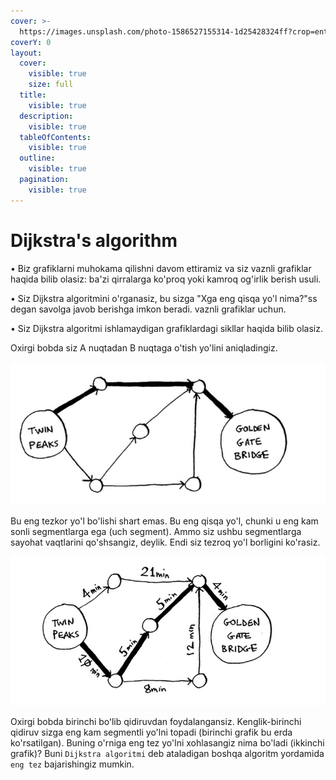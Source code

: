 ```yaml
---
cover: >-
  https://images.unsplash.com/photo-1586527155314-1d25428324ff?crop=entropy&cs=srgb&fm=jpg&ixid=M3wxOTcwMjR8MHwxfHNlYXJjaHwxMHx8dGhpbmt8ZW58MHx8fHwxNjkzNDQyMzU5fDA&ixlib=rb-4.0.3&q=85
coverY: 0
layout:
  cover:
    visible: true
    size: full
  title:
    visible: true
  description:
    visible: true
  tableOfContents:
    visible: true
  outline:
    visible: true
  pagination:
    visible: true
---
```


# Dijkstra's algorithm

• Biz grafiklarni muhokama qilishni davom ettiramiz va siz vaznli grafiklar haqida bilib olasiz: ba'zi qirralarga ko'proq yoki kamroq og'irlik berish usuli.

• Siz Dijkstra algoritmini o'rganasiz, bu sizga "Xga eng qisqa yo'l nima?"ss degan savolga javob berishga imkon beradi. vaznli grafiklar uchun.

• Siz Dijkstra algoritmi ishlamaydigan grafiklardagi sikllar haqida bilib olasiz.

Oxirgi bobda siz A nuqtadan B nuqtaga o'tish yo'lini aniqladingiz.

![point](image.png)

Bu eng tezkor yo'l bo'lishi shart emas. Bu eng qisqa yo'l, chunki u eng kam sonli segmentlarga ega (uch segment). Ammo siz ushbu segmentlarga sayohat vaqtlarini qo'shsangiz, deylik. Endi siz tezroq yo'l borligini ko'rasiz.

![times](image-1.png)

Oxirgi bobda birinchi boʻlib qidiruvdan foydalangansiz. Kenglik-birinchi qidiruv sizga eng kam segmentli yo'lni topadi (birinchi grafik bu erda ko'rsatilgan). Buning o'rniga eng tez yo'lni xohlasangiz nima bo'ladi (ikkinchi grafik)? Buni `Dijkstra algoritmi` deb ataladigan boshqa algoritm yordamida `eng tez` bajarishingiz mumkin.